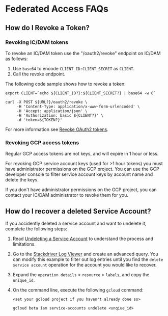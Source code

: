 # Federated Access FAQs


## How do I Revoke a Token?

### Revoking IC/DAM tokens

To revoke an IC/DAM token use the "/oauth2/revoke" endpoint on IC/DAM as follows:

1.  Use `base64` to encode `CLIENT_ID:CLIENT_SECRET` as `CLIENT`.
1.  Call the revoke endpoint.

The following code sample shows how to revoke a token:

```
export CLIENT=`echo ${CLIENT_ID?}:${CLIENT_SECRET?} | base64 -w 0`

curl -X POST ${URL?}/oauth2/revoke \
     -H 'Content-Type: application/x-www-form-urlencoded' \
     -H 'Accept: application/json' \
     -H 'Authorization: basic ${CLIENT?}' \
     -d 'token=${TOKEN?}'
```

For more information see [Revoke OAuth2 tokens](https://www.ory.sh/docs/hydra/sdk/api#revoke-oauth2-tokens).

### Revoking GCP access tokens

Regular GCP access tokens are not keys, and will expire in 1 hour or less.

For revoking GCP service account keys (used for >1 hour tokens) you must have
administrator permissions on the GCP project. You can use the GCP developer
console to filter service account keys by account name and delete the keys.

If you don't have administrator permissions on the GCP project, you can contact
your IC/DAM administrator to revoke them for you.

## How do I recover a deleted Service Account?

If you accidently deleted a service account and want to undelete it, complete
the following steps:

1.  Read [Undeleting a Service Account](https://cloud.google.com/iam/docs/creating-managing-service-accounts#undeleting)
    to understand the process and limitations.

1.  Go to the [Stackdriver Log Viewer](https://console.cloud.google.com/logs/viewer?minLogLevel=0&expandAll=false&interval=P1D&resource=service_account&advancedFilter=resource.type%3D%22service_account%22%0A%22DeleteServiceAccount%22%0A) and create an advanced query. You can modify this example to filter out log entries
    until you find the `delete service account` operation for the account you
    would like to recover.

1.  Expand the `operation details` > `resource` > `labels`, and copy the
    `unique_id`.

1.  On the command line, execute the following `gcloud` command:

       ```
       <set your gcloud project if you haven't already done so>

       gcloud beta iam service-accounts undelete <unqiue_id>
       ```
